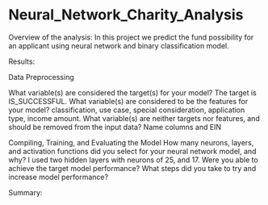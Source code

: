 # Neural_Network_Charity_Analysis

Overview of the analysis: In this project we predict the fund possibility for an applicant using neural network and binary classification model.

Results:

Data Preprocessing

What variable(s) are considered the target(s) for your model? The target is IS_SUCCESSFUL. What variable(s) are considered to be the features for your model? classification, use case, special consideration, application type, income amount. What variable(s) are neither targets nor features, and should be removed from the input data? Name columns and EIN

Compiling, Training, and Evaluating the Model How many neurons, layers, and activation functions did you select for your neural network model, and why? I used two hidden layers with neurons of 25, and 17. Were you able to achieve the target model performance? What steps did you take to try and increase model performance?

Summary:
